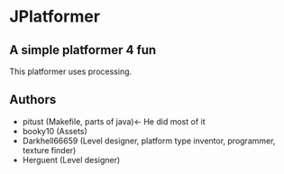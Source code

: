 # JPlatformer
## A simple platformer 4 fun
This platformer uses processing.
## Authors
- pitust (Makefile, parts of java)<- He did most of it
- booky10 (Assets)
- Darkhell66659 (Level designer, platform type inventor, programmer, texture finder)
- Herguent (Level designer)
